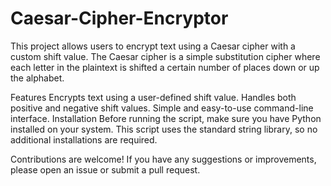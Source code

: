 # Caesar-Cipher-Encryptor
This project allows users to encrypt text using a Caesar cipher with a custom shift value. The Caesar cipher is a simple substitution cipher where each letter in the plaintext is shifted a certain number of places down or up the alphabet.

Features
Encrypts text using a user-defined shift value.
Handles both positive and negative shift values.
Simple and easy-to-use command-line interface.
Installation
Before running the script, make sure you have Python installed on your system. This script uses the standard string library, so no additional installations are required.

Contributions are welcome! If you have any suggestions or improvements, please open an issue or submit a pull request.
